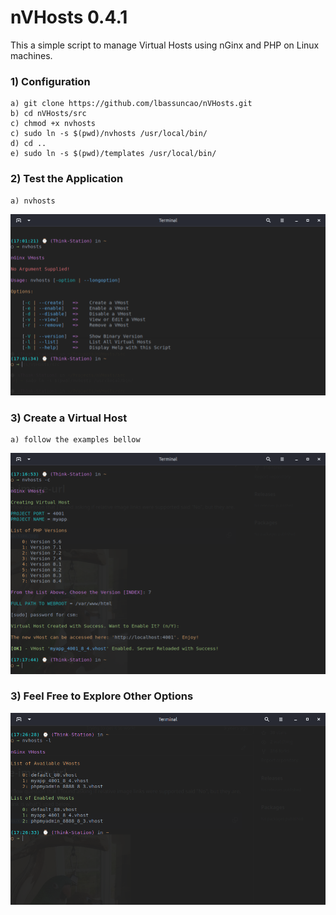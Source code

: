 # nVHosts 0.4.1

This a simple script to manage Virtual Hosts using nGinx and PHP on Linux machines.

### 1) Configuration 

    a) git clone https://github.com/lbassuncao/nVHosts.git
    b) cd nVHosts/src
    c) chmod +x nvhosts
    c) sudo ln -s $(pwd)/nvhosts /usr/local/bin/
    d) cd ..
    e) sudo ln -s $(pwd)/templates /usr/local/bin/

### 2) Test the Application

    a) nvhosts

![Initial Display](images/Terminal_01.png)

### 3) Create a Virtual Host

    a) follow the examples bellow

![Configuring a vHost](images/Terminal_02.png)

### 3) Feel Free to Explore Other Options

![Further Options](images/Terminal_03.png)